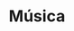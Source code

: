 ---
layout: category
taxonomy: Musica
entries_layout: grid
title: Música
excerpt: "Recopilatorios de ayudas sobre aplicaciones y web que nos permiten buscar y disfrutar de la música."
image:
  path: /images/covers/partitura.webp
  thumbnail: /images/covers/partitura.webp
  caption: Fotografía de [racool-studio](https://www.freepik.es/autor/racool-studio)
search: false
---